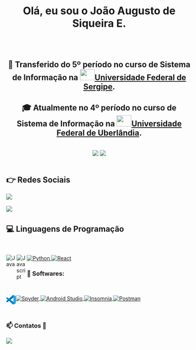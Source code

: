<h1 align='center'>Olá, eu sou o João Augusto de Siqueira E. </h1><br/>
<br/>
  
<h2 align='center'>🚀 Transferido do 5º período no curso de Sistema de Informação na <img src="./images/logoUfs.svg" height="30" width="40"/><a href=https://www.ufs.br>Universidade Federal de Sergipe</a>.
</h2>
<h2 align='center'>🎓 Atualmente no 4º período no curso de Sistema de Informação na <img src="https://upload.wikimedia.org/wikipedia/commons/6/65/Ufu_logo.svg" height="30" width="40" /><a href=https://www.ufu.br>Universidade Federal de Uberlândia</a>.
</h2>

<br/> 
<div align='center'>
  <img height="180em" src="https://github-readme-stats.vercel.app/api?username=JoaoASE&show_icons=true&theme=dark&include_all_commits=true&count_private=true"/>
  <img height="180em" src="https://github-readme-stats.vercel.app/api/top-langs/?username=JoaoASE&layout=compact&langs_count=8&theme=dark"/>
</div>
<br/> 

## 👉 Redes Sociais

  <a href="https://www.linkedin.com/in/jo%C3%A3o-augusto-siqueira-69265623a/" target="_blank"><img src="https://img.shields.io/badge/-LinkedIn-%230077B5?style=for-the-badge&logo=linkedin&logoColor=white" target="_blank"></a> 

 <a href="https://discord.com/channels/@me" target="_blank"><img src="https://img.shields.io/badge/Discord-7289DA?style=for-the-badge&logo=discord&logoColor=white" target="_blank"></a> 

 


## 💻 Linguagens de Programação

<br/>
<p align="left" >
<a href="https://www.python.org" target="_blank">
  <img align="center" alt="Python" width="28px" src="https://www.vectorlogo.zone/logos/python/python-icon.svg"/>
</a>
<a href="https://reactnative.dev/" target="_blank">
  <img align="center" alt="React" width="26px" height="28px" src="https://www.vectorlogo.zone/logos/reactjs/reactjs-icon.svg"/>
</a>
<a href="https://www.java.com/pt-BR/" target="_blank">
  <img align="left" alt="Java" width="28px" src="https://www.vectorlogo.zone/logos/java/java-icon.svg"/>
</a>
<a href="https://www.w3.org/html/" target="_blank">
  <img align="left" alt="Javascript" width="28px" src="https://upload.vectorlogo.zone/logos/javascript/images/239ec8a4-163e-4792-83b6-3f6d96911757.svg" /></a>

<br/>
</p>

### 🧰 Softwares:

<br/>
<p align="left" >
  <a href="https://code.visualstudio.com/" target="_blank"> <img align="left" alt="Visual Studio Code" width="26px" src="https://raw.githubusercontent.com/github/explore/80688e429a7d4ef2fca1e82350fe8e3517d3494d/topics/visual-studio-code/visual-studio-code.png" /></a> 
  <a href="http://www.spyder-ide.org" target="_blank">
  <img align="center" alt="Spyder" height="28px" src="https://upload.wikimedia.org/wikipedia/commons/7/7e/Spyder_logo.svg" />
  </a>
  <a href="https://developer.android.com/studio?hl=pt&gclid=Cj0KCQjw5PGFBhC2ARIsAIFIMNeSR2C0Gc17zpGKseNSAozf0f4GK4elcRl69-SfYcOEu5ry8anRzWoaAlNdEALw_wcB&gclsrc=aw.ds"       target="_blank">
  <img align="center" alt="Android Studio" height="26px" src="https://upload.wikimedia.org/wikipedia/commons/thumb/e/e3/Android_Studio_Icon_%282014-2019%29.svg/712px-Android_Studio_Icon_%282014-2019%29.svg.png" />
  </a>
  <a href="https://insomnia.rest/" target="_blank">
  <img align="center" alt="Insomnia" width="26px" src="https://raw.githubusercontent.com/gilbarbara/logos/master/logos/insomnia.svg" />
  </a> 
  <a href="https://www.postman.com/" target="_blank">
  <img align="center" alt="Postman" width="26px" src="https://www.vectorlogo.zone/logos/getpostman/getpostman-icon.svg" />
  </a> 
</p>
<br/>

### 📫 Contatos 👋

<p align="left">
   <a href = "mailto:jasiqueira174@gmail.com"><img src="https://img.shields.io/badge/-Gmail-%23333?style=for-the-badge&logo=gmail&logoColor=white" target="_blank"></a>
</p>

